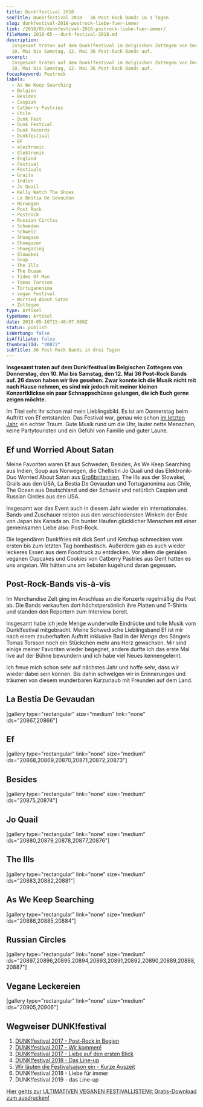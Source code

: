 ```yaml
---
title: Dunk!festival 2018
seoTitle: Dunk!festival 2018 - 36 Post-Rock Bands in 3 Tagen
slug: dunkfestival-2018-postrock-liebe-fuer-immer
link: /2018/05/dunkfestival-2018-postrock-liebe-fuer-immer/
fileName: 2018-05---dunk-festival-2018.md
description:
  Insgesamt traten auf dem Dunk!festival im Belgischen Zottegem von Donnerstag,
  10. Mai bis Samstag, 12. Mai 36 Post-Rock Bands auf.
excerpt:
  Insgesamt traten auf dem Dunk!festival im Belgischen Zottegem von Donnerstag,
  10. Mai bis Samstag, 12. Mai 36 Post-Rock Bands auf.
focusKeyword: Postrock
labels:
  - As We Keep Searching
  - Belgien
  - Besides
  - Caspian
  - Catberry Pastries
  - Chile
  - Dunk Fest
  - Dunk Festival
  - Dunk Records
  - Dunkfestival
  - EF
  - electronic
  - Elektronik
  - England
  - Festival
  - Festivals
  - Grails
  - Indien
  - Jo Quail
  - Kelly Watch The Shoes
  - La Bestia De Gevaudan
  - Norwegen
  - Post Rock
  - Postrock
  - Russian Circles
  - Schweden
  - Schweiz
  - Shoegaze
  - Shoegazer
  - Shoegazing
  - Slowakei
  - Soup
  - The Ills
  - The Ocean
  - Tides Of Man
  - Tomas Torsson
  - Tortuganonima
  - vegan Festival
  - Worried About Satan
  - Zottegem
type: Artikel
typeName: Artikel
date: 2018-05-16T15:40:07.000Z
status: publish
isWerbung: false
isAffiliate: false
thumbnailId: "20872"
subTitle: 36 Post-Rock Bands in drei Tagen
---
```


<strong>Insgesamt traten auf dem Dunk!festival im Belgischen Zottegem von
Donnerstag, den 10. Mai bis Samstag, den 12. Mai 36 Post-Rock Bands auf. 26
davon haben wir live gesehen. Zwar konnte ich die Musik nicht mit nach Hause
nehmen, es sind mir jedoch mit meiner kleinen Konzertklickse ein paar
Schnappschüsse gelungen, die ich Euch gerne zeigen möchte.</strong>

Im Titel seht Ihr schon mal mein Lieblingsbild. Es ist am Donnerstag beim
Auftritt von Ef entstanden. Das Festival war, genau wie schon
<a href="http://cardamonchai.com/2017/06/dunk-festival-2017-eindruecke-und-bilder/">im
letzten Jahr</a>, ein echter Traum. Gute Musik rund um die Uhr, lauter nette
Menschen, keine Partytouristen und ein Gefühl von Familie und guter Laune.

## Ef und Worried About Satan

Meine Favoriten waren Ef aus Schweden, Besides, As We Keep Searching aus Indien,
Soup aus Norwegen, die Chellistin Jo Quail und das Elektronik-Duo Worried About
Satan aus
<a href="https://cardamonchai.com/category/unterwegs/england/">Großbritannien</a>,
The Ills aus der Slowakei, Grails aus den USA, La Bestia De Gevaudan und
Tortuganonima aus Chile, The Ocean aus Deutschland und der Schweiz und natürlich
Caspian und <a>Russian Circles</a> aus den USA.

Insgesamt war das Event auch in diesem Jahr wieder ein internationales. Bands
und Zuschauer reisten aus den verschiedensten Winkeln der Erde von Japan bis
Kanada an. Ein bunter Haufen glücklicher Menschen mit einer gemeinsamen Liebe
also: Post-Rock.

Die legendären Dunk!fries mit dick Senf und Ketchup schmeckten vom ersten bis
zum letzten Tag bombastisch. Außerdem gab es auch wieder leckeres Essen aus dem
Foodtruck zu entdecken. Vor allem die genialen veganen Cupcakes und Cookies von
Catberry Pastries aus Gent hatten es uns angetan. Wir hätten uns am liebsten
kugelrund daran gegessen.

## Post-Rock-Bands vis-à-vis

Im Merchandise Zelt ging im Anschluss an die Konzerte regelmäßig die Post ab.
Die Bands verkauften dort höchstpersönlich ihre Platten und T-Shirts und standen
den Reportern zum Interview bereit.

Insgesamt habe ich jede Menge wundervolle Eindrücke und tolle Musik vom
Dunk!festival mitgebracht. Meine Schwedische Lieblingsband Ef ist mir nach einem
zauberhaften Auftritt inklusive Bad in der Menge des Sängers Tomas Torsson noch
ein Stückchen mehr ans Herz gewachsen. Mir sind einige meiner Favoriten wieder
begegnet, andere durfte ich das erste Mal live auf der Bühne bewundern und ich
habe viel Neues kennengelernt.

Ich freue mich schon sehr auf nächstes Jahr und hoffe sehr, dass wir wieder
dabei sein können. Bis dahin schwelgen wir in Erinnerungen und träumen von
diesem wunderbaren Kurzurlaub mit Freunden auf dem Land.

## La Bestia De Gevaudan

[gallery type="rectangular" size="medium" link="none" ids="20867,20866"]

## Ef

[gallery type="rectangular" link="none" size="medium"
ids="20868,20869,20870,20871,20872,20873"]

## Besides

[gallery type="rectangular" link="none" size="medium" ids="20875,20874"]

## Jo Quail

[gallery type="rectangular" link="none" size="medium"
ids="20880,20879,20878,20877,20876"]

## The Ills

[gallery type="rectangular" link="none" size="medium" ids="20883,20882,20881"]

## As We Keep Searching

[gallery type="rectangular" link="none" size="medium" ids="20886,20885,20884"]

## Russian Circles

[gallery type="rectangular" link="none" size="medium"
ids="20897,20896,20895,20894,20893,20891,20892,20890,20889,20888,20887"]

## Vegane Leckereien

[gallery type="rectangular" link="none" size="medium" ids="20905,20906"]

## Wegweiser DUNK!festival

<ol>
    <li><a href="http://cardamonchai.com/2017/02/dunkfestival-2016-wir-sind-auch-dabei/">DUNK!festival 2017 - Post-Rock in Begien</a></li>
    <li><a href="http://cardamonchai.com/2017/05/dunkfestival-2017-es-geht-los/">DUNK!festival 2017 - Wir kommen!</a></li>
    <li><a href="http://cardamonchai.com/2017/06/dunk-festival-2017-eindruecke-und-bilder/">DUNK!festival 2017 - Liebe auf den ersten Blick</a></li>
    <li><a href="http://cardamonchai.com/2018/04/dunkfest-2018-wir-kommen/">DUNK!festival 2018 - Das Line-up</a></li>
    <li><a href="http://cardamonchai.com/2018/05/wir-laeuten-die-festivalsaison-ein/">Wir läuten die Festivalsaison ein - Kurze Auszeit</a></li>
    <li>DUNK!festival 2018 - Liebe für immer</li>
    <li>DUNK!festival 2019 - das Line-up</li>
</ol>

<a class="banner banner-green" href="/2015/03/die-ultimative-vegane-festivalliste"><span class="head">Hier
gehts zur ULTIMATIVEN VEGANEN FESTIVALLISTE</span><span class="text">Mit
Gratis-Download zum ausdrucken!</span></a>
